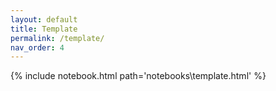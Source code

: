 ```yaml
---
layout: default
title: Template
permalink: /template/
nav_order: 4
---
```

{% include notebook.html path='notebooks\template.html' %}
